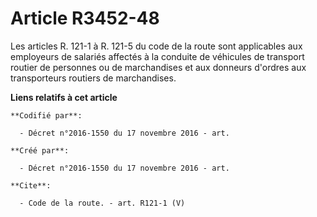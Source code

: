 # Article R3452-48

Les articles R. 121-1 à R. 121-5 du code de la route sont applicables aux employeurs de salariés affectés à la conduite de
véhicules de transport routier de personnes ou de marchandises et aux donneurs d'ordres aux transporteurs routiers de
marchandises.

**Liens relatifs à cet article**

	**Codifié par**:

	  - Décret n°2016-1550 du 17 novembre 2016 - art.

	**Créé par**:

	  - Décret n°2016-1550 du 17 novembre 2016 - art.

	**Cite**:

	  - Code de la route. - art. R121-1 (V)
